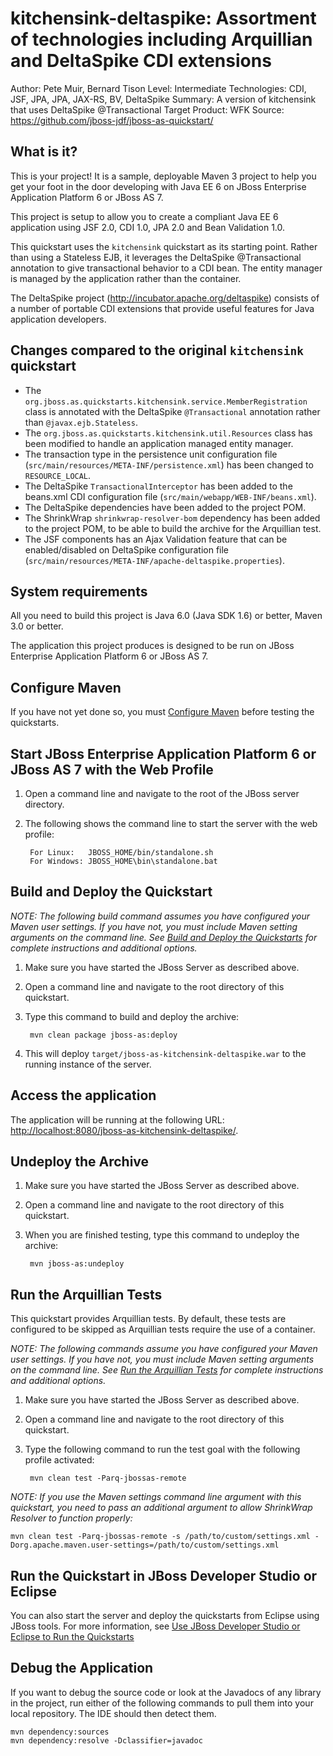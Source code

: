 kitchensink-deltaspike: Assortment of technologies including Arquillian and DeltaSpike CDI extensions
========================
Author: Pete Muir, Bernard Tison
Level: Intermediate
Technologies: CDI, JSF, JPA, JPA, JAX-RS, BV, DeltaSpike
Summary: A version of kitchensink that uses DeltaSpike @Transactional
Target Product: WFK
Source: <https://github.com/jboss-jdf/jboss-as-quickstart/>

What is it?
-----------

This is your project! It is a sample, deployable Maven 3 project to help you get your foot in the door developing with Java EE 6 on JBoss Enterprise Application Platform 6 or JBoss AS 7. 

This project is setup to allow you to create a compliant Java EE 6 application using JSF 2.0, CDI 1.0, JPA 2.0 and Bean Validation 1.0. 

This quickstart uses the `kitchensink` quickstart as its starting point. Rather than using a Stateless EJB, it leverages the DeltaSpike @Transactional annotation to give transactional behavior to a CDI bean.
The entity manager is managed by the application rather than the container. 

The DeltaSpike project (http://incubator.apache.org/deltaspike) consists of a number of portable CDI extensions that provide useful features for Java application developers.

Changes compared to the original `kitchensink` quickstart
---------------------------------------------------------

* The `org.jboss.as.quickstarts.kitchensink.service.MemberRegistration` class is annotated with the DeltaSpike `@Transactional` annotation rather than `@javax.ejb.Stateless`.
* The `org.jboss.as.quickstarts.kitchensink.util.Resources` class has been modified to handle an application managed entity manager.
* The transaction type in the persistence unit configuration file (`src/main/resources/META-INF/persistence.xml`) has been changed to `RESOURCE_LOCAL`. 
* The DeltaSpike `TransactionalInterceptor` has been added to the beans.xml CDI configuration file (`src/main/webapp/WEB-INF/beans.xml`).
* The DeltaSpike dependencies have been added to the project POM.
* The ShrinkWrap `shrinkwrap-resolver-bom` dependency has been added to the project POM, to be able to build the archive for the Arquillian test.
* The JSF components has an Ajax Validation feature that can be enabled/disabled on DeltaSpike configuration file (`src/main/resources/META-INF/apache-deltaspike.properties`).

System requirements
-------------------

All you need to build this project is Java 6.0 (Java SDK 1.6) or better, Maven 3.0 or better.

The application this project produces is designed to be run on JBoss Enterprise Application Platform 6 or JBoss AS 7. 

 
Configure Maven
---------------

If you have not yet done so, you must [Configure Maven](../README.md#mavenconfiguration) before testing the quickstarts.


Start JBoss Enterprise Application Platform 6 or JBoss AS 7 with the Web Profile
-------------------------

1. Open a command line and navigate to the root of the JBoss server directory.
2. The following shows the command line to start the server with the web profile:

        For Linux:   JBOSS_HOME/bin/standalone.sh
        For Windows: JBOSS_HOME\bin\standalone.bat

 
Build and Deploy the Quickstart
-------------------------

_NOTE: The following build command assumes you have configured your Maven user settings. If you have not, you must include Maven setting arguments on the command line. See [Build and Deploy the Quickstarts](../README.md#buildanddeploy) for complete instructions and additional options._

1. Make sure you have started the JBoss Server as described above.
2. Open a command line and navigate to the root directory of this quickstart.
3. Type this command to build and deploy the archive:

        mvn clean package jboss-as:deploy

4. This will deploy `target/jboss-as-kitchensink-deltaspike.war` to the running instance of the server.
 

Access the application 
---------------------

The application will be running at the following URL: <http://localhost:8080/jboss-as-kitchensink-deltaspike/>.


Undeploy the Archive
--------------------

1. Make sure you have started the JBoss Server as described above.
2. Open a command line and navigate to the root directory of this quickstart.
3. When you are finished testing, type this command to undeploy the archive:

        mvn jboss-as:undeploy


Run the Arquillian Tests 
-------------------------

This quickstart provides Arquillian tests. By default, these tests are configured to be skipped as Arquillian tests require the use of a container. 

_NOTE: The following commands assume you have configured your Maven user settings. If you have not, you must include Maven setting arguments on the command line. See [Run the Arquillian Tests](../README.md#arquilliantests) for complete instructions and additional options._

1. Make sure you have started the JBoss Server as described above.
2. Open a command line and navigate to the root directory of this quickstart.
3. Type the following command to run the test goal with the following profile activated:

        mvn clean test -Parq-jbossas-remote 

_NOTE: If you use the Maven settings command line argument with this quickstart, you need to pass an additional argument to allow ShrinkWrap Resolver to function properly:_

    mvn clean test -Parq-jbossas-remote -s /path/to/custom/settings.xml -Dorg.apache.maven.user-settings=/path/to/custom/settings.xml

Run the Quickstart in JBoss Developer Studio or Eclipse
-------------------------------------
You can also start the server and deploy the quickstarts from Eclipse using JBoss tools. For more information, see [Use JBoss Developer Studio or Eclipse to Run the Quickstarts](../README.md#useeclipse) 


Debug the Application
------------------------------------

If you want to debug the source code or look at the Javadocs of any library in the project, run either of the following commands to pull them into your local repository. The IDE should then detect them.

    mvn dependency:sources
    mvn dependency:resolve -Dclassifier=javadoc
